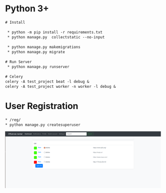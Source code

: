 # Python 3+ 
    # Install
    
     * python -m pip install -r requirements.txt     
     * python manage.py  collectstatic --no-input
     
     * python manage.py makemigrations
     * python manage.py migrate
     
    # Run Server
     * python manage.py runserver
    
    # Celery
    celery -A test_project beat -l debug &
    celery -A test_project worker -n worker -l debug &
    
# User Registration
    * /reg/
    * python manage.py createsuperuser
    
![Alt text](img/url_monitor.png?raw=true "S3FM")
